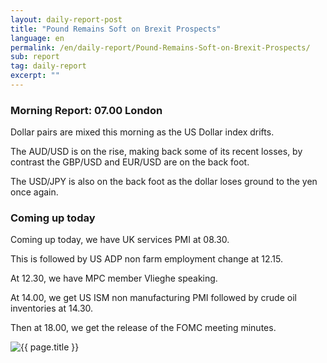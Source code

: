 ```yaml
---
layout: daily-report-post
title: "Pound Remains Soft on Brexit Prospects"
language: en
permalink: /en/daily-report/Pound-Remains-Soft-on-Brexit-Prospects/
sub: report
tag: daily-report
excerpt: ""
---
```

### Morning Report: 07.00 London

Dollar pairs are mixed this morning as the US Dollar index drifts.

The AUD/USD is on the rise, making back some of its recent losses, by contrast the GBP/USD and EUR/USD are on the back foot.

The USD/JPY is also on the back foot as the dollar loses ground to the yen once again.

### Coming up today

Coming up today, we have UK services PMI at 08.30.

This is followed by US ADP non farm employment change at 12.15.

At 12.30, we have MPC member Vlieghe speaking.

At 14.00, we get US ISM non manufacturing PMI followed by crude oil inventories at 14.30.

Then at 18.00, we get the release of the FOMC meeting minutes.

<p><img src="{{ "/assets/images/daily-report/05-apr-17.jpg" | relative_url }}" alt="{{ page.title }}" title="{{ page.title }}"></p>